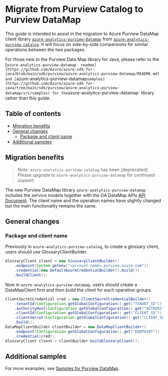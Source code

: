 # Migrate from Purview Catalog to Purview DataMap

This guide is intended to assist in the migration to Azure Purview DataMap client library [`azure-analytics-purview-datamap`](https://central.sonatype.com/artifact/com.azure/azure-analytics-purview-datamap) from [`azure-analytics-purview-catalog`](https://central.sonatype.com/artifact/com.azure/azure-analytics-purview-catalog). It will focus on side-by-side comparisons for similar operations between the two packages.

For those new to the Purview Data Map library for Java, please refer to the [`azure-analytics-purview-datamap' readme](https://github.com/Azure/azure-sdk-for-java/blob/main/sdk/purview/azure-analytics-purview-datamap/README.md) and [`azure-analytics-purview-datamap` samples](https://github.com/Azure/azure-sdk-for-java/tree/main/sdk/purview/azure-analytics-purview-datamap/src/samples) for the `azure-analytics-purview-datamap` library rather than this guide.

## Table of contents

- [Migration benefits](#migration-benefits)
- [General changes](#general-changes)
  - [Package and client name](#package-and-client-name)
- [Additional samples](#additional-samples)

## Migration benefits

> Note: `azure-analytics-purview-catalog` has been [deprecated]. Please upgrade to `azure-analytics-purview-datamap` for continued support.


The new Purview DataMap library `azure-analytics-purview-datamap` includes the service models together with the GA DataMap APIs [API Document](https://learn.microsoft.com/rest/api/purview/datamapdataplane/operation-groups?view=rest-purview-datamapdataplane-2023-09-01). The client name and the operation names have slightly changed but the main functionality remains the same.

## General changes

### Package and client name

Previously in `azure-analytics-purview-catalog`, to create a glossary client, users should use GlossaryClientBuilder.

```java
GlossaryClient client = new GlossaryClientBuilder()
    .endpoint(System.getenv("<account-name>.purview.azure.com"))
    .credential(new DefaultAzureCredentialBuilder().build())
    .buildClient();
```

Now in `azure-analytics-purview-datamap`, users should create a DataMapClient first and then build the client for each operation groups.

```java
ClientSecretCredential cred = new ClientSecretCredentialBuilder()
    .tenantId(Configuration.getGlobalConfiguration().get("TENANT_ID"))
    .authorityHost(Configuration.getGlobalConfiguration().get("AUTHORITY_HOST"))
    .clientId(Configuration.getGlobalConfiguration().get("CLIENT_ID"))
    .clientSecret(Configuration.getGlobalConfiguration().get("CLIENT_SECRET"))
    .build();
DataMapClientBuilder clientBuilder = new DataMapClientBuilder()
    .endpoint(Configuration.getGlobalConfiguration().get("ENDPOINT"))
    .credential(cred);
GlossaryClient client = clientBuilder.buildGlossaryClient();
```

## Additional samples

For more examples, see [Samples for Purview DataMap](https://github.com/Azure/azure-sdk-for-java/tree/main/sdk/purview/azure-analytics-purview-datamap#examples).